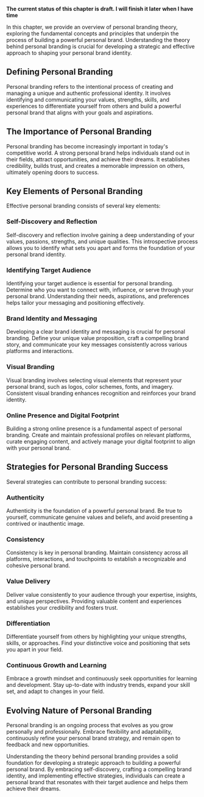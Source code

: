 **The current status of this chapter is draft. I will finish it later when I have time**

In this chapter, we provide an overview of personal branding theory, exploring the fundamental concepts and principles that underpin the process of building a powerful personal brand. Understanding the theory behind personal branding is crucial for developing a strategic and effective approach to shaping your personal brand identity.

Defining Personal Branding
--------------------------

Personal branding refers to the intentional process of creating and managing a unique and authentic professional identity. It involves identifying and communicating your values, strengths, skills, and experiences to differentiate yourself from others and build a powerful personal brand that aligns with your goals and aspirations.

The Importance of Personal Branding
-----------------------------------

Personal branding has become increasingly important in today's competitive world. A strong personal brand helps individuals stand out in their fields, attract opportunities, and achieve their dreams. It establishes credibility, builds trust, and creates a memorable impression on others, ultimately opening doors to success.

Key Elements of Personal Branding
---------------------------------

Effective personal branding consists of several key elements:

### Self-Discovery and Reflection

Self-discovery and reflection involve gaining a deep understanding of your values, passions, strengths, and unique qualities. This introspective process allows you to identify what sets you apart and forms the foundation of your personal brand identity.

### Identifying Target Audience

Identifying your target audience is essential for personal branding. Determine who you want to connect with, influence, or serve through your personal brand. Understanding their needs, aspirations, and preferences helps tailor your messaging and positioning effectively.

### Brand Identity and Messaging

Developing a clear brand identity and messaging is crucial for personal branding. Define your unique value proposition, craft a compelling brand story, and communicate your key messages consistently across various platforms and interactions.

### Visual Branding

Visual branding involves selecting visual elements that represent your personal brand, such as logos, color schemes, fonts, and imagery. Consistent visual branding enhances recognition and reinforces your brand identity.

### Online Presence and Digital Footprint

Building a strong online presence is a fundamental aspect of personal branding. Create and maintain professional profiles on relevant platforms, curate engaging content, and actively manage your digital footprint to align with your personal brand.

Strategies for Personal Branding Success
----------------------------------------

Several strategies can contribute to personal branding success:

### Authenticity

Authenticity is the foundation of a powerful personal brand. Be true to yourself, communicate genuine values and beliefs, and avoid presenting a contrived or inauthentic image.

### Consistency

Consistency is key in personal branding. Maintain consistency across all platforms, interactions, and touchpoints to establish a recognizable and cohesive personal brand.

### Value Delivery

Deliver value consistently to your audience through your expertise, insights, and unique perspectives. Providing valuable content and experiences establishes your credibility and fosters trust.

### Differentiation

Differentiate yourself from others by highlighting your unique strengths, skills, or approaches. Find your distinctive voice and positioning that sets you apart in your field.

### Continuous Growth and Learning

Embrace a growth mindset and continuously seek opportunities for learning and development. Stay up-to-date with industry trends, expand your skill set, and adapt to changes in your field.

Evolving Nature of Personal Branding
------------------------------------

Personal branding is an ongoing process that evolves as you grow personally and professionally. Embrace flexibility and adaptability, continuously refine your personal brand strategy, and remain open to feedback and new opportunities.

Understanding the theory behind personal branding provides a solid foundation for developing a strategic approach to building a powerful personal brand. By embracing self-discovery, crafting a compelling brand identity, and implementing effective strategies, individuals can create a personal brand that resonates with their target audience and helps them achieve their dreams.
